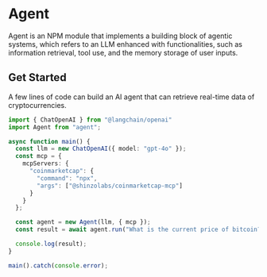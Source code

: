 # Agent
Agent is an NPM module that implements a building block of agentic systems, which refers to an LLM enhanced with functionalities, such as information retrieval, tool use, and the memory storage of user inputs.

## Get Started
A few lines of code can build an AI agent that can retrieve real-time data of cryptocurrencies.

```ts
import { ChatOpenAI } from "@langchain/openai"
import Agent from "agent";

async function main() {
  const llm = new ChatOpenAI({ model: "gpt-4o" });
  const mcp = {
    mcpServers: {
      "coinmarketcap": {
        "command": "npx",
        "args": ["@shinzolabs/coinmarketcap-mcp"]
      }
    }
  };

  const agent = new Agent(llm, { mcp });
  const result = await agent.run("What is the current price of bitcoin?");

  console.log(result);
}

main().catch(console.error);
```

